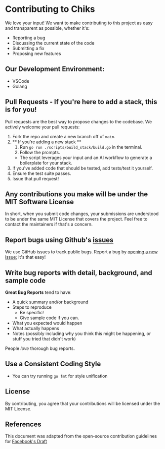 # Contributing to Chiks

We love your input! We want to make contributing to this project as easy and transparent as possible, whether it's:

- Reporting a bug
- Discussing the current state of the code
- Submitting a fix
- Proposing new features

## Our Development Environment:

- VSCode
- Golang

## Pull Requests - **If you're here to add a stack, this is for you!**

Pull requests are the best way to propose changes to the codebase. We actively welcome your pull requests:

1. Fork the repo and create a new branch off of `main`.
2. ** If you're adding a new stack **
   1. Run `go run ./scripts/build_stack/build.go` in the terminal.
   2. Follow the prompts.
   - The script leverages your input and an AI workflow to generate a boilerplate for your stack.
3. If you've added code that should be tested, add tests/test it yourself.
4. Ensure the test suite passes.
5. Issue that pull request!

## Any contributions you make will be under the MIT Software License

In short, when you submit code changes, your submissions are understood to be under the same MIT License that covers the project. Feel free to contact the maintainers if that's a concern.

## Report bugs using Github's [issues](https://github.com/SamuelRCrider/chiks/issues)

We use GitHub issues to track public bugs. Report a bug by [opening a new issue](https://github.com/SamuelRCrider/chiks/issues/new); it's that easy!

## Write bug reports with detail, background, and sample code

**Great Bug Reports** tend to have:

- A quick summary and/or background
- Steps to reproduce
  - Be specific!
  - Give sample code if you can.
- What you expected would happen
- What actually happens
- Notes (possibly including why you think this might be happening, or stuff you tried that didn't work)

People _love_ thorough bug reports.

## Use a Consistent Coding Style

- You can try running `go fmt` for style unification

## License

By contributing, you agree that your contributions will be licensed under the MIT License.

## References

This document was adapted from the open-source contribution guidelines for [Facebook's Draft](https://github.com/facebook/draft-js/blob/a9316a723f9e918afde44dea68b5f9f39b7d9b00/CONTRIBUTING.md)
